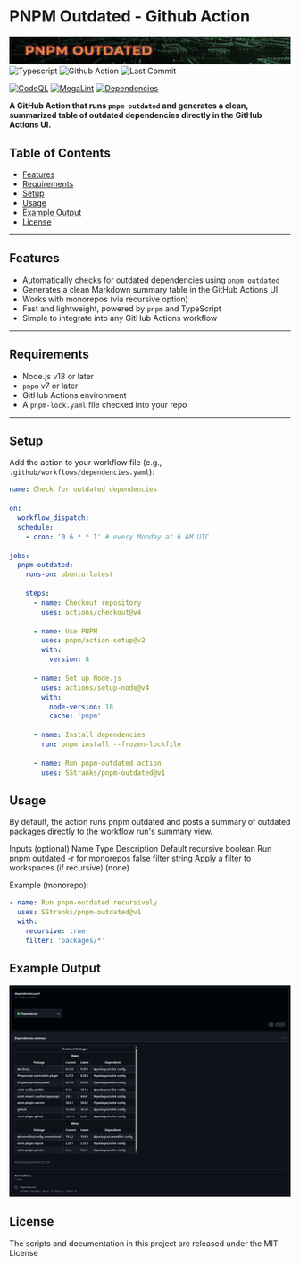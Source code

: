 # PNPM Outdated - Github Action

![Repository Banner](repo_banner.jpg)
![Typescript](https://img.shields.io/badge/language-typescript-blue)
![Github Action](https://img.shields.io/badge/Platform-github-blueviolet)
![Last Commit](https://img.shields.io/github/last-commit/SStranks/pnpm-outdated)

[![CodeQL](https://github.com/SStranks/pnpm-outdated/actions/workflows/github-code-scanning/codeql/badge.svg)](https://github.com/SStranks/pnpm-outdated/actions/workflows/github-code-scanning/codeql)
[![MegaLint](https://github.com/SStranks/pnpm-outdated/actions/workflows/lint.yaml/badge.svg)](https://github.com/SStranks/pnpm-outdated/actions/workflows/lint.yaml)
[![Dependencies](https://github.com/SStranks/pnpm-outdated/actions/workflows/dependencies.yaml/badge.svg)](https://github.com/SStranks/pnpm-outdated/actions/workflows/dependencies.yaml)

**A GitHub Action that runs `pnpm outdated` and generates a clean, summarized table of outdated dependencies directly in the GitHub Actions UI.**

## Table of Contents

- [Features](#features)
- [Requirements](#requirements)
- [Setup](#setup)
- [Usage](#usage)
- [Example Output](#example-output)
- [License](#license)

---

## Features

- Automatically checks for outdated dependencies using `pnpm outdated`
- Generates a clean Markdown summary table in the GitHub Actions UI
- Works with monorepos (via recursive option)
- Fast and lightweight, powered by `pnpm` and TypeScript
- Simple to integrate into any GitHub Actions workflow

---

## Requirements

- Node.js v18 or later
- `pnpm` v7 or later
- GitHub Actions environment
- A `pnpm-lock.yaml` file checked into your repo

---

## Setup

Add the action to your workflow file (e.g., `.github/workflows/dependencies.yaml`):

```yaml
name: Check for outdated dependencies

on:
  workflow_dispatch:
  schedule:
    - cron: '0 6 * * 1' # every Monday at 6 AM UTC

jobs:
  pnpm-outdated:
    runs-on: ubuntu-latest

    steps:
      - name: Checkout repository
        uses: actions/checkout@v4

      - name: Use PNPM
        uses: pnpm/action-setup@v2
        with:
          version: 8

      - name: Set up Node.js
        uses: actions/setup-node@v4
        with:
          node-version: 18
          cache: 'pnpm'

      - name: Install dependencies
        run: pnpm install --frozen-lockfile

      - name: Run pnpm-outdated action
        uses: SStranks/pnpm-outdated@v1
```

## Usage

By default, the action runs pnpm outdated and posts a summary of outdated packages directly to the workflow run's summary view.

Inputs (optional)
Name Type Description Default
recursive boolean Run pnpm outdated -r for monorepos false
filter string Apply a filter to workspaces (if recursive) (none)

Example (monorepo):

```yaml
- name: Run pnpm-outdated recursively
  uses: SStranks/pnpm-outdated@v1
  with:
    recursive: true
    filter: 'packages/*'
```

## Example Output

![Example Output](example.jpg)

## License

The scripts and documentation in this project are released under the MIT License
